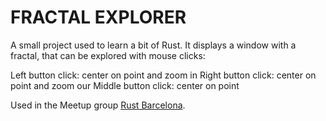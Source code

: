 # FRACTAL EXPLORER

A small project used to learn a bit of Rust.
It displays a window with a fractal, that can be explored with mouse clicks:

Left button click: center on point and zoom in
Right button click: center on point and zoom our
Middle button click: center on point


Used in the Meetup group [Rust Barcelona](http://www.meetup.com/es-ES/Rust-Barcelona/).

